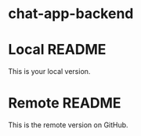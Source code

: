 # chat-app-backend
# Local README
This is your local version.

# Remote README
This is the remote version on GitHub.
